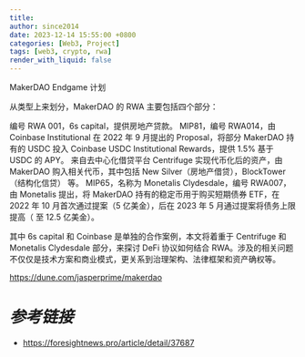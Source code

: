 ```yaml
---
title: 
author: since2014
date: 2023-12-14 15:55:00 +0800
categories: [Web3, Project]
tags: [web3, crypto, rwa]
render_with_liquid: false
---
```


MakerDAO Endgame 计划

从类型上来划分，MakerDAO 的 RWA 主要包括四个部分：



编号 RWA 001，6s capital，提供房地产贷款。
MIP81，编号 RWA014，由 Coinbase Institutional 在 2022 年 9 月提出的 Proposal，将部分 MakerDAO 持有的 USDC 投入 Coinbase USDC Institutional Rewards，提供 1.5% 基于 USDC 的 APY。
来自去中心化借贷平台 Centrifuge 实现代币化后的资产，由 MakerDAO 购入相关代币，其中包括 New Silver（房地产借贷），BlockTower（结构化信贷） 等。
MIP65，名称为 Monetalis Clydesdale，编号 RWA007，由 Monetalis 提出，将 MakerDAO 持有的稳定币用于购买短期债券 ETF，在 2022 年 10 月首次通过提案（5 亿美金），后在 2023 年 5 月通过提案将债务上限提高（ 至 12.5 亿美金）。
 

其中 6s capital 和 Coinbase 是单独的合作案例，本文将着重于 Centrifuge 和 Monetalis Clydesdale 部分，来探讨 DeFi 协议如何结合 RWA。涉及的相关问题不仅仅是技术方案和商业模式，更关系到治理架构、法律框架和资产确权等。

https://dune.com/jasperprime/makerdao


# *参考链接*

+ https://foresightnews.pro/article/detail/37687
